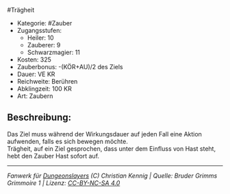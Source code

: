 #Trägheit  
- Kategorie: #Zauber  
- Zugangsstufen:  
  - Heiler: 10  
  - Zauberer: 9  
  - Schwarzmagier: 11  
- Kosten: 325  
- Zauberbonus: -(KÖR+AU)/2 des Ziels  
- Dauer: VE KR  
- Reichweite: Berühren  
- Abklingzeit: 100 KR  
- Art: Zaubern     

## Beschreibung:
Das Ziel muss während der Wirkungsdauer auf jeden Fall eine Aktion aufwenden, falls es sich bewegen möchte.<br>Trägheit, auf ein Ziel gesprochen, dass unter dem Einfluss von Hast steht, hebt den Zauber Hast sofort auf.


___
*Fanwerk für [Dungeonslayers](https://www.dungeonslayers.net/) (C) Christian Kennig | Quelle: Bruder Grimms Grimmoire 1 | Lizenz: [CC-BY-NC-SA 4.0](https://creativecommons.org/licenses/by-nc-sa/4.0/deed.de)*